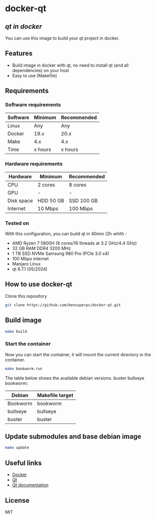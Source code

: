 # docker-qt

## _qt in docker_

You can use this image to build your qt project in docker.

## Features

- Build image in docker with qt, no need to install qt (and all dependencies) on your host
- Easy to use (Makefile)

## Requirements

### Software requirements

| Software | Minimum | Recommended |
| ------ | ------ | ------ |
| Linux | Any | Any |
| Docker | 19.x | 20.x |
| Make | 4.x | 4.x |
| Time | x hours | x hours |

### Hardware requirements

| Hardware | Minimum | Recommended |
| ------ | ------ | ------ |
| CPU | 2 cores | 8 cores |
| GPU | - | - |
| Disk space | HDD 50 GB | SSD 100 GB |
| Internet | 10 Mbps | 100 Mbps |

### Tested on

With this configuration, you can build qt in 40min (2h whith :

- AMD Ryzen 7 5800H (8 cores/16 threads at 3.2 GHz/4.4 GHz)
- 32 GB RAM DDR4 3200 MHz
- 1 TB SSD NVMe Samsung 980 Pro (PCIe 3.0 x4)
- 100 Mbps internet
- Manjaro Linux
- qt 6.7.1 (05/2024)

## How to use docker-qt

Clone this repository

```bash
git clone https://github.com/bensuperpc/docker-qt.git
```

## Build image

```bash
make build
```

### Start the container

Now you can start the container, it will mount the current directory in the container.

```bash
make bookworm.run
```

The table below shows the available debian versions.
buster bullseye bookworm:

| Debian | Makefile target |
| ------ | ------ |
| Bookworm | bookworm |
| bullseye | bullseye |
| buster | buster |

## Update submodules and base debian image

```bash
make update
```

## Useful links

- [Docker](https://www.docker.com/)
- [Qt](https://www.qt.io/)
- [Qt documentation](https://doc.qt.io/)

## License

MIT
